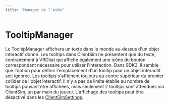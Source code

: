 ```yaml
---
title: "Manager de l'aide"
---
```


# TooltipManager

Le TooltipManager affichera un texte dans le monde au-dessus d'un objet interactif donné. Les tooltips dans ClientSim ne présentent que du texte, contrairement à VRChat qui affiche également une icône du bouton correspondant nécessaire pour utiliser l'interaction. Dans SDK3, il semble que l'option pour définir l'emplacement d'un tooltip pour un objet interactif soit ignorée. Les tooltips s'affichent toujours au centre supérieur du premier collider de l'objet interactif. Il n'y a pas de limite établie au nombre de tooltips pouvant être affichées, mais seulement 2 tooltips sont attendues via ClientSim, un par main du joueur. L'affichage des tooltips peut être désactivé dans les [ClientSimSettings](settings.md).